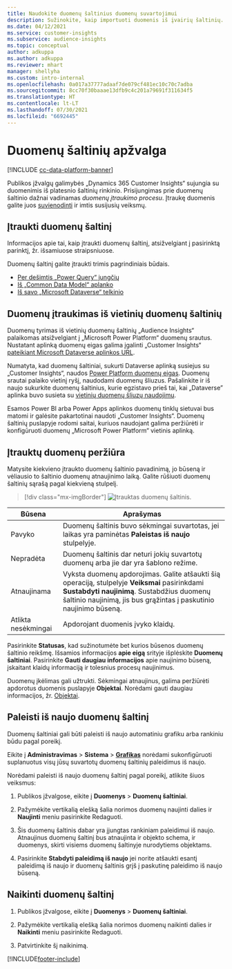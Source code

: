 ```yaml
---
title: Naudokite duomenų šaltinius duomenų suvartojimui
description: Sužinokite, kaip importuoti duomenis iš įvairių šaltinių.
ms.date: 04/12/2021
ms.service: customer-insights
ms.subservice: audience-insights
ms.topic: conceptual
author: adkuppa
ms.author: adkuppa
ms.reviewer: mhart
manager: shellyha
ms.custom: intro-internal
ms.openlocfilehash: 0a017a37777adaaf7de079cf481ec10c70c7adba
ms.sourcegitcommit: 8cc70f30baaae13dfb9c4c201a79691f311634f5
ms.translationtype: HT
ms.contentlocale: lt-LT
ms.lasthandoff: 07/30/2021
ms.locfileid: "6692445"
---
```

# <a name="data-sources-overview"></a>Duomenų šaltinių apžvalga

[!INCLUDE [cc-data-platform-banner](../includes/cc-data-platform-banner.md)]

Publikos įžvalgų galimybės „Dynamics 365 Customer Insights“ sujungia su duomenimis iš platesnio šaltinių rinkinio. Prisijungimas prie duomenų šaltinio dažnai vadinamas *duomenų įtraukimo procesu*. Įtraukę duomenis galite juos [suvienodinti](data-unification.md) ir imtis susijusių veiksmų.

## <a name="add-a-data-source"></a>Įtraukti duomenų šaltinį

Informacijos apie tai, kaip įtraukti duomenų šaltinį, atsižvelgiant į pasirinktą parinktį, žr. išsamiuose straipsniuose.

Duomenų šaltinį galite įtraukti trimis pagrindiniais būdais.

- [Per dešimtis „Power Query“ jungčių](connect-power-query.md)
- [Iš „Common Data Model“ aplanko](connect-common-data-model.md)
- [Iš savo „Microsoft Dataverse“ telkinio](connect-dataverse-managed-lake.md)

## <a name="add-data-from-on-premises-data-sources"></a>Duomenų įtraukimas iš vietinių duomenų šaltinių

Duomenų tyrimas iš vietinių duomenų šaltinių „Audience Insights“ palaikomas atsižvelgiant į „Microsoft Power Platform“ duomenų srautus. Nustatant aplinką duomenų eigas galima įgalinti „Customer Insights“ [pateikiant Microsoft Dataverse aplinkos URL](get-started-paid.md).

Numatyta, kad duomenų šaltiniai, sukurti Dataverse aplinką susiejus su „Customer Insights“, naudos [Power Platform duomenų eigas](/power-query/dataflows/overview-dataflows-across-power-platform-dynamics-365). Duomenų srautai palaiko vietinį ryšį, naudodami duomenų šliuzus. Pašalinkite ir iš naujo sukurkite duomenų šaltinius, kurie egzistavo prieš tai, kai „Dataverse” aplinka buvo susieta su [vietinių duomenų šliuzų naudojimu](/data-integration/gateway/service-gateway-app).

Esamos Power BI arba Power Apps aplinkos duomenų tinklų sietuvai bus matomi ir galėsite pakartotinai naudoti „Customer Insights“. Duomenų šaltinių puslapyje rodomi saitai, kuriuos naudojant galima peržiūrėti ir konfigūruoti duomenų „Microsoft Power Platform“ vietinis aplinką.

## <a name="review-ingested-data"></a>Įtrauktų duomenų peržiūra

Matysite kiekvieno įtraukto duomenų šaltinio pavadinimą, jo būseną ir vėliausio to šaltinio duomenų atnaujinimo laiką. Galite rūšiuoti duomenų šaltinių sąrašą pagal kiekvieną stulpelį.

> [!div class="mx-imgBorder"]
> ![Įtrauktas duomenų šaltinis.](media/configure-data-datasource-added.png "Įtrauktas duomenų šaltinis")

|Būsena  |Aprašymas  |
|---------|---------|
|Pavyko   |Duomenų šaltinis buvo sėkmingai suvartotas, jei laikas yra paminėtas **Paleistas iš naujo** stulpelyje.
|Nepradėta   |Duomenų šaltinis dar neturi jokių suvartotų duomenų arba jie dar yra šablono režime.         |
|Atnaujinama    |Vyksta duomenų apdorojimas. Galite atšaukti šią operaciją, stulpelyje **Veiksmai** pasirinkdami **Sustabdyti naujinimą**. Sustabdžius duomenų šaltinio naujinimą, jis bus grąžintas į paskutinio naujinimo būseną.       |
|Atlikta nesėkmingai     |Apdorojant duomenis įvyko klaidų.         |

Pasirinkite **Statusas**, kad sužinotumėte bet kurios būsenos duomenų šaltinio reikšmę. Išsamios informacijos **apie eigą** srityje išplėskite  **Duomenų šaltiniai**. Pasirinkite **Gauti daugiau informacijos** apie naujinimo būseną, įskaitant klaidų informaciją ir tolesnius procesų naujinimus.

Duomenų įkėlimas gali užtrukti. Sėkmingai atnaujinus, galima peržiūrėti apdorotus duomenis puslapyje **Objektai**. Norėdami gauti daugiau informacijos, žr. [Objektai](entities.md).

## <a name="refresh-a-data-source"></a>Paleisti iš naujo duomenų šaltinį

Duomenų šaltiniai gali būti paleisti iš naujo automatiniu grafiku arba rankiniu būdu pagal poreikį. 

Eikite į **Administravimas** > **Sistema** > [**Grafikas**](system.md#schedule-tab) norėdami sukonfigūruoti suplanuotus visų jūsų suvartotų duomenų šaltinių paleidimus iš naujo.

Norėdami paleisti iš naujo duomenų šaltinį pagal poreikį, atlikite šiuos veiksmus:

1. Publikos įžvalgose, eikite į **Duomenys** > **Duomenų šaltiniai**.

2. Pažymėkite vertikalią elešką šalia norimos duomenų naujinti dalies ir **Naujinti** meniu pasirinkite Redaguoti.

3. Šis duomenų šaltinis dabar yra įjungtas rankiniam paleidimui iš naujo. Atnaujinus duomenų šaltinį bus atnaujinta ir objekto schema, ir duomenys, skirti visiems duomenų šaltinyje nurodytiems objektams.

4. Pasirinkite **Stabdyti paleidimą iš naujo** jei norite atšaukti esantį paleidimą iš naujo ir duomenų šaltinis grįš į paskutinę paleidimo iš naujo būseną.

## <a name="delete-a-data-source"></a>Naikinti duomenų šaltinį

1. Publikos įžvalgose, eikite į **Duomenys** > **Duomenų šaltiniai**.

2. Pažymėkite vertikalią elešką šalia norimos duomenų naikinti dalies ir **Naikinti** meniu pasirinkite Redaguoti.

3. Patvirtinkite šį naikinimą.


[!INCLUDE[footer-include](../includes/footer-banner.md)]
